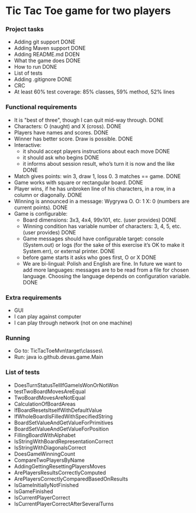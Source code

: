 # Tic Tac Toe game for two players

### Project tasks
- Adding git support DONE
- Adding Maven support DONE
- Adding README.md DOEN
- What the game does DONE
- How to run DONE
- List of tests
- Adding .gitignore DONE
- CRC
- At least 60% test coverage: 85% classes, 59% method, 52% lines

### Functional requirements
- It is "best of three", though I can quit mid-way through. DONE
- Characters: O (naught) and X (cross). DONE
- Players have names and scores. DONE
- Winner has better score. Draw is possible. DONE
- Interactive:
    - it should accept players instructions about each move DONE
    - it should ask who begins DONE
    - it informs about session result, who’s turn it is now and the like DONE
- Match gives points: win 3, draw 1, loss 0. 3 matches == game. DONE
- Game works with square or rectangular board. DONE
- Player wins, if he has unbroken line of his characters, in a row, in a column or diagonally. DONE
- Winning is announced in a message: Wygrywa O. O: 1 X: 0 (numbers are current points). DONE
- Game is configurable:
    - Board dimensions: 3x3, 4x4, 99x101, etc. (user provides) DONE
    - Winning condition has variable number of characters: 3, 4, 5, etc. (user provides) DONE
    - Game messages should have configurable target: console (System.out) or logs (for the sake of this exercise it’s OK to make it System.err), or external printer. DONE
    - before game starts it asks who goes first, O or X DONE
    - We are bi-lingual: Polish and English are fine. In future we want to add more languages: messages are to be read from a file for chosen language. Choosing the language depends on configuration variable. DONE

### Extra requirements
- GUI
- I can play against computer
- I can play through network (not on one machine)

### Running
- Go to: TicTacToeMvn\target\classes\
- Run: java io.github.devas.game.Main

### List of tests
- DoesTurnStatusTellIfGameIsWonOrNotWon
- testTwoBoardMovesAreEqual
- TwoBoardMovesAreNotEqual
- CalculationOfBoardAreas
- IfBoardResetsItselfWithDefaultValue
- IfWholeBoardIsFilledWithSpecifiedString
- BoardSetValueAndGetValueForPrimitives
- BoardSetValueAndGetValueForPosition
- FillingBoardWithAlphabet
- IsStringWithBoardRepresentationCorrect
- IsStringWithDiagonalsCorrect
- DoesGameWinningCount
- CompareTwoPlayersByName
- AddingGettingResettingPlayersMoves
- ArePlayersResultsCorrectlyComputed
- ArePlayersCorrectlyComparedBasedOnResults
- IsGameInitiallyNotFinished
- IsGameFinished
- IsCurrentPlayerCorrect
- IsCurrentPlayerCorrectAfterSeveralTurns
